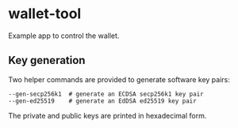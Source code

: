 # wallet-tool
Example app to control the wallet.

## Key generation

Two helper commands are provided to generate software key pairs:

```
--gen-secp256k1  # generate an ECDSA secp256k1 key pair
--gen-ed25519    # generate an EdDSA ed25519 key pair
```

The private and public keys are printed in hexadecimal form.
